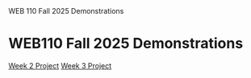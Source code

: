 <!DOCTYPE html>
<html lang="en">
  <head>
    <meta charset="UTF-8">
   WEB 110 Fall 2025 Demonstrations
  </head>
  <body>
    <h1>WEB110 Fall 2025 Demonstrations</h1>
    <nav>
      <a href="Week2Project.html">Week 2 Project</a>
      <a href="Week2Project/index.html">Week 3 Project</a>
    </nav>
  </body>
</html>
